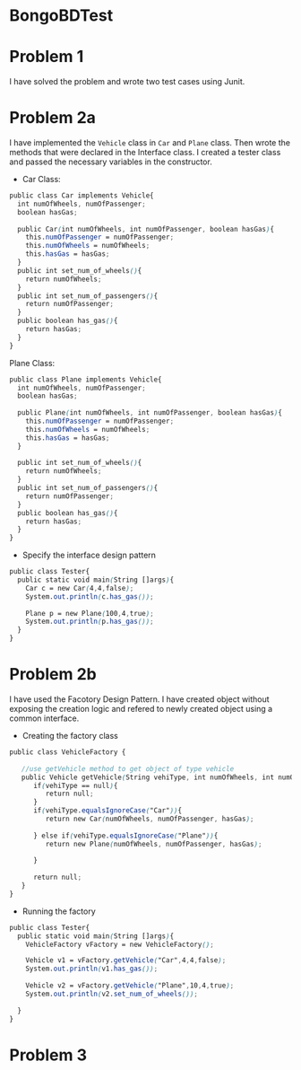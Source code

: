 # BongoBDTest

<h1>Problem 1</h1>

I have solved the problem and wrote two test cases using Junit.

<h1>Problem 2a</h1>

I have implemented the `Vehicle` class in `Car` and `Plane` class. Then wrote the methods that were declared in the Interface class. I created a tester class and passed the necessary variables in the constructor. 

* Car Class:

```scss
public class Car implements Vehicle{
  int numOfWheels, numOfPassenger;
  boolean hasGas;
  
  public Car(int numOfWheels, int numOfPassenger, boolean hasGas){
    this.numOfPassenger = numOfPassenger;
    this.numOfWheels = numOfWheels;
    this.hasGas = hasGas;
  }
  public int set_num_of_wheels(){
    return numOfWheels;
  }
  public int set_num_of_passengers(){
    return numOfPassenger;
  }
  public boolean has_gas(){
    return hasGas;
  }
}

```
Plane Class:

```scss
public class Plane implements Vehicle{
  int numOfWheels, numOfPassenger;
  boolean hasGas;
  
  public Plane(int numOfWheels, int numOfPassenger, boolean hasGas){
    this.numOfPassenger = numOfPassenger;
    this.numOfWheels = numOfWheels;
    this.hasGas = hasGas;
  }
  
  public int set_num_of_wheels(){
    return numOfWheels;
  }
  public int set_num_of_passengers(){
    return numOfPassenger;
  }
  public boolean has_gas(){
    return hasGas;
  }
}
```
* Specify the interface design pattern

```scss
public class Tester{
  public static void main(String []args){
    Car c = new Car(4,4,false);
    System.out.println(c.has_gas());
    
    Plane p = new Plane(100,4,true);
    System.out.println(p.has_gas());
  }
}
```
<h1>Problem 2b</h1>
I have used the Facotory Design Pattern. I have created object without exposing the creation logic and refered to newly created object using a common interface.

* Creating the factory class
```scss
public class VehicleFactory {
 
   //use getVehicle method to get object of type vehicle 
   public Vehicle getVehicle(String vehiType, int numOfWheels, int numOfPassenger, boolean hasGas){
      if(vehiType == null){
         return null;
      }  
      if(vehiType.equalsIgnoreCase("Car")){
         return new Car(numOfWheels, numOfPassenger, hasGas);
         
      } else if(vehiType.equalsIgnoreCase("Plane")){
         return new Plane(numOfWheels, numOfPassenger, hasGas);
         
      }
      
      return null;
   }
}
```
* Running the factory

```scss
public class Tester{
  public static void main(String []args){
    VehicleFactory vFactory = new VehicleFactory();

    Vehicle v1 = vFactory.getVehicle("Car",4,4,false);
    System.out.println(v1.has_gas());
    
    Vehicle v2 = vFactory.getVehicle("Plane",10,4,true);
    System.out.println(v2.set_num_of_wheels());
    
  }
}
```

<h1>Problem 3</h1>

